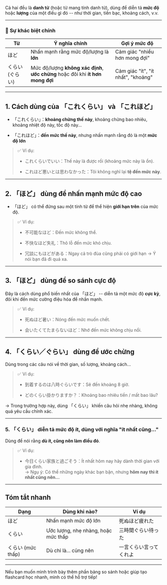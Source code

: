 Cả hai đều là **danh từ** (hoặc từ mang tính danh từ), dùng để diễn tả **mức độ** hoặc **lượng** của một điều gì đó -- như thời gian, tiền bạc, khoảng cách, v.v.

* * * * *

### 🔑 **Sự khác biệt chính**

| Từ | Ý nghĩa chính | Gợi ý mức độ |
| --- | --- | --- |
| ほど | Nhấn mạnh rằng mức độ/lượng là **lớn** | Cảm giác "nhiều hơn mong đợi" |
| くらい (ぐらい) | Mức độ/lượng **không xác định**, **ước chừng** hoặc đôi khi **ít hơn mong đợi** | Cảm giác "ít", "ít nhất", "khoảng" |

* * * * *

1\. Cách dùng của **「これくらい」** và **「これほど」**
-------------------------------------------

-   「これくらい」：**khoảng chừng thế này**, khoảng chừng bao nhiêu, khoảng nhiệt độ này, tốc độ này...

-   「これほど」：**đến mức thế này**, nhưng nhấn mạnh rằng đó là một **mức độ lớn**

> ✅ Ví dụ:
>
> -   これくらいでいい：Thế này là được rồi (khoảng mức này là ổn).
>
>
> -   これほど悪いとは思わなかった：Tôi không nghĩ lại **tệ đến mức này**.

* * * * *

2\. 「ほど」 dùng để nhấn mạnh mức độ cao
-------------------------------------

-   「ほど」 có thể đứng sau một tính từ để thể hiện **giới hạn trên** của mức độ.

> ✅ Ví dụ:
>
> -   不可能なほど：Đến mức không thể.
>
> -   不快なほど失礼：Thô lỗ đến mức khó chịu.
>
>
> -   冗談にもほどがある：Ngay cả trò đùa cũng phải có giới hạn → Ý nói bạn đã đi quá xa.

* * * * *

3\. 「ほど」 dùng để **so sánh cực độ**
-----------------------------------

Đây là cách dùng phổ biến nhất của 「ほど」 -- diễn tả một mức độ **cực kỳ**, đôi khi đến mức cường điệu hóa để nhấn mạnh.

> ✅ Ví dụ:
>
> -   死ぬほど暑い：Nóng đến mức muốn chết.
>
>
> -   会いたくてたまらないほど：Nhớ đến mức không chịu nổi.

* * * * *

4\. 「くらい／ぐらい」 dùng để **ước chừng**
-----------------------------------

Dùng trong các câu nói về thời gian, số lượng, khoảng cách...

> ✅ Ví dụ:
>
> -   到着するのは八時ぐらいです：Sẽ đến khoảng 8 giờ.
>
>
> -   どのくらい掛かりますか？：Khoảng bao nhiêu tiền / mất bao lâu?

→ Trong trường hợp này, dùng 「くらい」 khiến câu hỏi nhẹ nhàng, không quá yêu cầu chính xác.

* * * * *

### 5\. 「くらい」 diễn tả mức độ **ít**, dùng với nghĩa "ít nhất cũng..."

Dùng để nói rằng **dù ít, cũng nên làm điều đó**.

> ✅ Ví dụ:
>
> -   今日くらい家族と過ごそう：Ít nhất hôm nay hãy dành thời gian với gia đình.\
>     → Ngụ ý: Có thể những ngày khác bạn bận, nhưng **hôm nay thì ít nhất cũng nên...**

* * * * *

Tóm tắt nhanh
-------------

| Dạng | Dùng khi nào? | Ví dụ |
| --- | --- | --- |
| ほど | Nhấn mạnh mức độ lớn | 死ぬほど疲れた |
| くらい | Ước lượng, nhẹ nhàng, hoặc mức thấp | 三時間ぐらい待った |
| くらい (mức thấp) | Dù chỉ là... cũng nên | 一言くらい言ってくれよ |

* * * * *

Nếu bạn muốn mình trình bày thêm phần bảng so sánh hoặc giúp tạo flashcard học nhanh, mình có thể hỗ trợ tiếp!